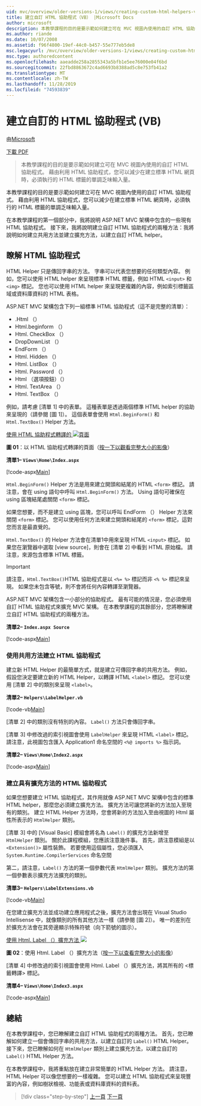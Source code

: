 ```yaml
---
uid: mvc/overview/older-versions-1/views/creating-custom-html-helpers-vb
title: 建立自訂 HTML 協助程式（VB） |Microsoft Docs
author: microsoft
description: 本教學課程的目的是要示範如何建立可在 MVC 視圖內使用的自訂 HTML 協助程式。 利用 HTML Helper 。
ms.author: riande
ms.date: 10/07/2008
ms.assetid: f96f4800-19ef-44c0-b457-55e777eb5de8
msc.legacyurl: /mvc/overview/older-versions-1/views/creating-custom-html-helpers-vb
msc.type: authoredcontent
ms.openlocfilehash: aaeadde258a2855343a5bfb1e5ee76000e04f6bd
ms.sourcegitcommit: 22fbd8863672c4ad6693b8388ad5c8e753fb41a2
ms.translationtype: MT
ms.contentlocale: zh-TW
ms.lasthandoff: 11/28/2019
ms.locfileid: "74593839"
---
```

# <a name="creating-custom-html-helpers-vb"></a>建立自訂的 HTML 協助程式 (VB)

由[Microsoft](https://github.com/microsoft)

[下載 PDF](https://download.microsoft.com/download/1/1/f/11f721aa-d749-4ed7-bb89-a681b68894e6/ASPNET_MVC_Tutorial_9_VB.pdf)

> 本教學課程的目的是要示範如何建立可在 MVC 視圖內使用的自訂 HTML 協助程式。 藉由利用 HTML 協助程式，您可以減少在建立標準 HTML 網頁時，必須執行的 HTML 標籤的單調乏味輸入量。

本教學課程的目的是要示範如何建立可在 MVC 視圖內使用的自訂 HTML 協助程式。 藉由利用 HTML 協助程式，您可以減少在建立標準 HTML 網頁時，必須執行的 HTML 標籤的單調乏味輸入量。

在本教學課程的第一個部分中，我將說明 ASP.NET MVC 架構中包含的一些現有 HTML 協助程式。 接下來，我將說明建立自訂 HTML 協助程式的兩種方法：我將說明如何建立共用方法並建立擴充方法，以建立自訂 HTML helper。

## <a name="understanding-html-helpers"></a>瞭解 HTML 協助程式

HTML Helper 只是傳回字串的方法。 字串可以代表您想要的任何類型內容。 例如，您可以使用 HTML helper 來呈現標準 HTML 標籤，例如 HTML `<input>` 和 `<img>` 標記。 您也可以使用 HTML helper 來呈現更複雜的內容，例如索引標籤區域或資料庫資料的 HTML 表格。

ASP.NET MVC 架構包含下列一組標準 HTML 協助程式（這不是完整的清單）：

- .Html （）
- Html.beginform （）
- Html. CheckBox （）
- DropDownList （）
- EndForm （）
- Html. Hidden （）
- Html. ListBox （）
- Html. Password （）
- Html （選項按鈕）（）
- Html. TextArea （）
- Html. TextBox （）

例如，請考慮 [清單 1] 中的表單。 這種表單是透過兩個標準 HTML helper 的協助來呈現的（請參閱 [圖 1]）。 這個表單會使用 `Html.BeginForm()` 和 `Html.TextBox()` Helper 方法。

[使用 HTML 協助程式轉譯的 ![頁面](creating-custom-html-helpers-vb/_static/image2.png)](creating-custom-html-helpers-vb/_static/image1.png)

**圖 01**：以 HTML 協助程式轉譯的頁面（[按一下以觀看完整大小的影像](creating-custom-html-helpers-vb/_static/image3.png)）

**清單1– `Views\Home\Index.aspx`**

[!code-aspx[Main](creating-custom-html-helpers-vb/samples/sample1.aspx)]

`Html.BeginForm()` Helper 方法是用來建立開頭和結尾的 HTML `<form>` 標記。 請注意，會在 using 語句中呼叫 `Html.BeginForm()` 方法。 Using 語句可確保在 using 區塊結尾處關閉 `<form>` 標記。

如果您想要，而不是建立 using 區塊，您可以呼叫 EndForm （） Helper 方法來關閉 `<form>` 標記。 您可以使用任何方法來建立開頭和結尾的 `<form>` 標記，這對您而言是最直覺的。

`Html.TextBox()` 的 Helper 方法會在清單1中用來呈現 HTML `<input>` 標記。 如果您在瀏覽器中選取 [view source]，則會在 [清單 2] 中看到 HTML 原始檔。 請注意，來源包含標準 HTML 標籤。

> [!IMPORTANT]
> 請注意，`Html.TextBox()`HTML 協助程式是以 `<%= %>` 標記而非 `<% %>` 標記來呈現。 如果您未包含等號，則不會將任何內容轉譯至瀏覽器。

ASP.NET MVC 架構包含一小部分的協助程式。 最有可能的情況是，您必須使用自訂 HTML 協助程式來擴充 MVC 架構。 在本教學課程的其餘部分，您將瞭解建立自訂 HTML 協助程式的兩種方法。

**清單2– `Index.aspx Source`**

[!code-aspx[Main](creating-custom-html-helpers-vb/samples/sample2.aspx)]

### <a name="creating-html-helpers-with-shared-methods"></a>使用共用方法建立 HTML 協助程式

建立新 HTML Helper 的最簡單方式，就是建立可傳回字串的共用方法。 例如，假設您決定要建立新的 HTML Helper，以轉譯 HTML `<label>` 標記。 您可以使用 [清單 2] 中的類別來呈現 `<label>`。

**清單2– `Helpers\LabelHelper.vb`**

[!code-vb[Main](creating-custom-html-helpers-vb/samples/sample3.vb)]

[清單 2] 中的類別沒有特別的內容。 `Label()` 方法只會傳回字串。

[清單 3] 中修改過的索引視圖會使用 `LabelHelper` 來呈現 HTML `<label>` 標記。 請注意，此視圖包含匯入 Application1 命名空間的 `<%@ imports %>` 指示詞。

**清單2– `Views\Home\Index2.aspx`**

[!code-aspx[Main](creating-custom-html-helpers-vb/samples/sample4.aspx)]

### <a name="creating-html-helpers-with-extension-methods"></a>建立具有擴充方法的 HTML 協助程式

如果您想要建立 HTML 協助程式，其作用就像 ASP.NET MVC 架構中包含的標準 HTML helper，那麼您必須建立擴充方法。 擴充方法可讓您將新的方法加入至現有的類別。 建立 HTML Helper 方法時，您會將新的方法加入至由視圖的 Html 屬性所表示的 `HtmlHelper` 類別。

[清單 3] 中的 [Visual Basic] 模組會將名為 `Label()` 的擴充方法新增至 `HtmlHelper` 類別。 關於此課程模組，您應該注意幾件事。 首先，請注意模組是以 `<Extension()>` 屬性裝飾。 若要使用這個屬性，您必須匯入 `System.Runtime.CompilerServices` 命名空間

第二，請注意，`Label()` 方法的第一個參數代表 `HtmlHelper` 類別。 擴充方法的第一個參數表示擴充方法擴充的類別。

**清單3– `Helpers\LabelExtensions.vb`**

[!code-vb[Main](creating-custom-html-helpers-vb/samples/sample5.vb)]

在您建立擴充方法並成功建立應用程式之後，擴充方法會出現在 Visual Studio Intellisense 中，就像類別的所有其他方法一樣（請參閱 [圖 2]）。 唯一的差別在於擴充方法會在其旁邊顯示特殊符號（向下箭號的圖示）。

[使用 Html. Label （）擴充方法 ![](creating-custom-html-helpers-vb/_static/image5.png)](creating-custom-html-helpers-vb/_static/image4.png)

**圖 02**：使用 Html. Label （）擴充方法（[按一下以查看完整大小的影像](creating-custom-html-helpers-vb/_static/image6.png)）

[清單 4] 中修改過的索引視圖會使用 Html. Label （）擴充方法，將其所有的 &lt;標籤轉譯&gt; 標記。

**清單4– `Views\Home\Index3.aspx`**

[!code-aspx[Main](creating-custom-html-helpers-vb/samples/sample6.aspx)]

## <a name="summary"></a>總結

在本教學課程中，您已瞭解建立自訂 HTML 協助程式的兩種方法。 首先，您已瞭解如何建立一個會傳回字串的共用方法，以建立自訂的 `Label()` HTML Helper。 接下來，您已瞭解如何在 `HtmlHelper` 類別上建立擴充方法，以建立自訂的 `Label()` HTML Helper 方法。

在本教學課程中，我將重點放在建立非常簡單的 HTML Helper 方法。 請注意，HTML Helper 可以像您想要的一樣複雜。 您可以建立 HTML 協助程式來呈現豐富的內容，例如樹狀檢視、功能表或資料庫資料的資料表。

> [!div class="step-by-step"]
> [上一頁](asp-net-mvc-views-overview-vb.md)
> [下一頁](using-the-tagbuilder-class-to-build-html-helpers-vb.md)
